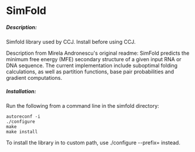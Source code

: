 # SimFold

##### Description:
Simfold library used by CCJ. Install before using CCJ.

Description from Mirela Andronescu's original readme:
SimFold predicts the minimum free energy (MFE) secondary structure of a
given input RNA or DNA sequence. The current implementation include
suboptimal folding calculations, as well as partition functions, base
pair probabilities and gradient computations.

##### Installation: 
Run the following from a command line in the simfold directory:    
```
autoreconf -i     
./configure    
make  
make install
```

To install the library in to custom path, use
./configure --prefix=<path>
instead.
